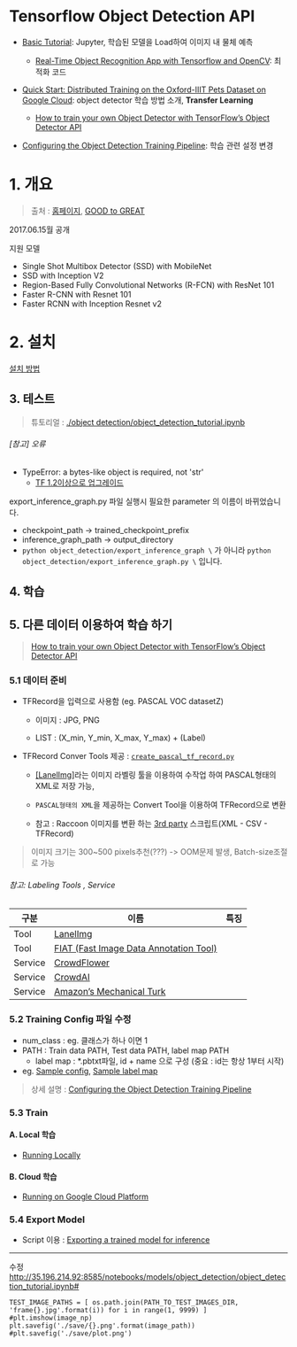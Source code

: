 # Tensorflow Object Detection API 

- [Basic Tutorial](https://github.com/tensorflow/models/blob/master/object_detection/object_detection_tutorial.ipynb): Jupyter, 학습된 모델을 Load하여 이미지 내 물체 예측 

    - [Real-Time Object Recognition App with Tensorflow and OpenCV](https://github.com/datitran/Object-Detector-App): 최적화 코드 


- [Quick Start: Distributed Training on the Oxford-IIIT Pets Dataset on Google Cloud](https://github.com/tensorflow/models/blob/master/object_detection/g3doc/running_pets.md):   object detector 학습 방법 소개, **Transfer Learning**
    
    - [How to train your own Object Detector with TensorFlow’s Object Detector API](https://medium.com/towards-data-science/how-to-train-your-own-object-detector-with-tensorflows-object-detector-api-bec72ecfe1d9)

- [Configuring the Object Detection Training Pipeline](https://github.com/tensorflow/models/blob/master/object_detection/g3doc/configuring_jobs.md): 학습 관련 설정 변경 



# 1. 개요
> 출처 : [홈페이지](https://github.com/tensorflow/models/tree/master/object_detection), [GOOD to GREAT](http://goodtogreate.tistory.com/entry/Tensorflow-Object-Detection-API-SSD-FasterRCNN)


2017.06.15월 공개 

지원 모델 
- Single Shot Multibox Detector (SSD) with MobileNet
- SSD with Inception V2
- Region-Based Fully Convolutional Networks (R-FCN) with ResNet 101
- Faster R-CNN with Resnet 101
- Faster RCNN with Inception Resnet v2

# 2. 설치 

[설치 방법](https://github.com/adioshun/Blog_Jekyll/blob/master/2017-08-08-TF%20Object%20Detection%20API_Installation.md)

## 3. 테스트 

> 튜토리얼 : [./object detection/object_detection_tutorial.ipynb](https://github.com/tensorflow/models/blob/master/object_detection/object_detection_tutorial.ipynb)





###### [참고] 오류 

- TypeError: a bytes-like object is required, not 'str'
    - [TF 1.2이상으로 업그레이드](https://github.com/datitran/Object-Detector-App/issues/2)

export_inference_graph.py 파일 실행시 필요한 parameter 의 이름이 바뀌었습니다. 
- checkpoint_path -> trained_checkpoint_prefix 
- inference_graph_path -> output_directory 
- `python object_detection/export_inference_graph \` 가 아니라 `python object_detection/export_inference_graph.py \` 입니다.



## 4. 학습 


## 5. 다른 데이터 이용하여 학습 하기 

> [How to train your own Object Detector with TensorFlow’s Object Detector API](https://medium.com/towards-data-science/how-to-train-your-own-object-detector-with-tensorflows-object-detector-api-bec72ecfe1d9)


### 5.1 데이터 준비 

- TFRecord을 입력으로 사용함 (eg.  PASCAL VOC datasetZ)

    - 이미지 : JPG, PNG
    
    - LIST : (X_min, Y_min, X_max, Y_max) + (Label)
    
- TFRecord Conver Tools 제공 : [`create_pascal_tf_record.py`](https://github.com/tensorflow/models/blob/master/object_detection/create_pascal_tf_record.py)
    
    -  [[LanelImg]](https://github.com/tzutalin/labelImg)라는 이미지 라벨링 툴을 이용하여 수작업 하여 PASCAL형태의 XML로 저장 가능, 
    
    -  `PASCAL형태의 XML`을 제공하는 Convert Tool을 이용하여 TFRecord으로 변환 
    
    - 참고 : Raccoon 이미지를 변환 하는 [3rd party](https://github.com/datitran/raccoon-dataset) 스크립트(XML - CSV - TFRecord) 
    
> 이미지 크기는 300~500 pixels추천(???) -> OOM문제 발생, Batch-size조절로 가능 

###### 참고: Labeling Tools , Service 
|구분|이름|특징|
|-|-|-|
|Tool|[LanelImg](https://github.com/tzutalin/labelImg)||
|Tool|[FIAT (Fast Image Data Annotation Tool)](https://github.com/christopher5106/FastAnnotationTool)||
|Service|[CrowdFlower](https://www.crowdflower.com/)||
|Service|[CrowdAI ](https://crowdai.com/)||
|Service|[Amazon’s Mechanical Turk](https://www.mturk.com/mturk/welcome)||


### 5.2 Training Config 파일 수정 
- num_class : eg. 클래스가 하나 이면 1
- PATH : Train data PATH, Test data PATH, label map PATH
    - label map : *.pbtxt파일, id + name 으로 구성 (중요 : id는 항상 1부터 시작)
- eg. [Sample config](https://github.com/tensorflow/models/tree/master/object_detection/samples/configs), [Sample label map](https://github.com/tensorflow/models/tree/master/object_detection/data)

> 상세 설명 : [Configuring the Object Detection Training Pipeline](https://github.com/tensorflow/models/blob/master/object_detection/g3doc/configuring_jobs.md)

### 5.3 Train 

#### A. Local 학습 

- [Running Locally](https://github.com/tensorflow/models/blob/master/object_detection/g3doc/running_locally.md)

#### B. Cloud 학습 

- [Running on Google Cloud Platform](https://github.com/tensorflow/models/blob/master/object_detection/g3doc/running_on_cloud.md)

### 5.4 Export Model 

- Script 이용 : [Exporting a trained model for inference](https://github.com/tensorflow/models/blob/master/object_detection/g3doc/exporting_models.md) 

---
수정 
http://35.196.214.92:8585/notebooks/models/object_detection/object_detection_tutorial.ipynb#
```
TEST_IMAGE_PATHS = [ os.path.join(PATH_TO_TEST_IMAGES_DIR, 'frame{}.jpg'.format(i)) for i in range(1, 9999) ]
#plt.imshow(image_np)
plt.savefig('./save/{}.png'.format(image_path))
#plt.savefig('./save/plot.png')
```
